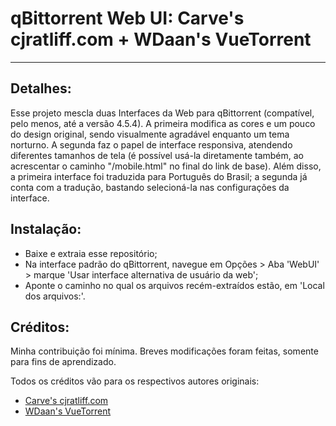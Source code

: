 # qBittorrent Web UI: Carve's cjratliff.com + WDaan's VueTorrent
---

## Detalhes:

Esse projeto mescla duas Interfaces da Web para qBittorrent (compatível, pelo menos, até a versão 4.5.4). A primeira modifica as cores e um pouco do design original, sendo visualmente agradável enquanto um tema norturno.
A segunda faz o papel de interface responsiva, atendendo diferentes tamanhos de tela (é possível usá-la diretamente também, ao acrescentar o caminho "/mobile.html" no final do link de base). Além disso, a primeira interface foi traduzida para Português do Brasil; a segunda já conta com a tradução, bastando selecioná-la nas configurações da interface.

## Instalação:

- Baixe e extraia esse repositório;
- Na interface padrão do qBittorrent, navegue em Opções > Aba 'WebUI' > marque 'Usar interface alternativa de usuário da web';
- Aponte o caminho no qual os arquivos recém-extraídos estão, em 'Local dos arquivos:'.

## Créditos:

Minha contribuição foi mínima. Breves modificações foram feitas, somente para fins de aprendizado.

Todos os créditos vão para os respectivos autores originais:

- [Carve's cjratliff.com](https://github.com/Carve/qbittorrent-webui-cjratliff.com)
- [WDaan's VueTorrent](https://github.com/WDaan/VueTorrent)
